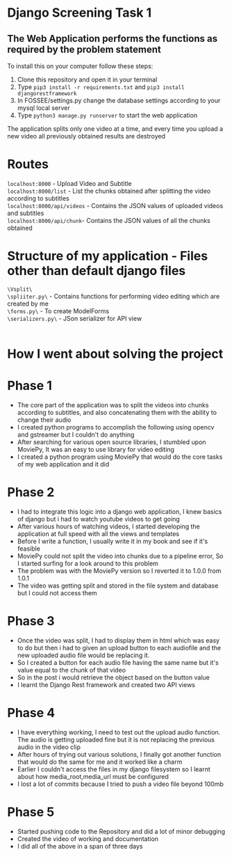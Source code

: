 # Django Screening Task 1 
## The Web Application performs the functions as required by the problem statement 

To install this on your computer follow these steps:
1. Clone this repository and open it in your terminal 
2. Type  `pip3 install -r requirements.txt` and `pip3 install djangorestframework` 
3. In FOSSEE/settings.py change the database settings according to your mysql local server
4. Type `python3 manage.py runserver` to start the web application

The application splits only one video at a time, and every time you upload a new video all previously obtained results are destroyed<br>

# Routes
`localhost:8000` - Upload Video and Subtitle<br>
`localhost:8000/list` - List the chunks obtained after splitting the video according to subtitles<br>
`localhost:8000/api/videos` - Contains the JSON values of uploaded videos and subtitles<br>
`localhost:8000/api/chunk`- Contains the JSON values of all the chunks obtained<br> 

# Structure of my application - Files other than default django files
 `\Vsplit\`<br>
  `\spliiter.py\` - Contains functions for performing video editing which are created by me<br>
  `\forms.py\` - To create ModelForms <br>
  `\serializers.py\` - JSon serializer for API view <br><br>
  
  
# How I went about solving the project <br>
# Phase 1
* The core part of the application was to split the videos into chunks according to subtitles, and also concatenating them with the ability to change their audio
* I created python programs to accomplish the following using opencv and gstreamer but I couldn't do anything 
* After searching for various open source libraries, I stumbled upon MoviePy, It was an easy to use library for video editing
* I created a python program using MoviePy that would do the core tasks of my web application and it did 

# Phase 2
* I had to integrate this logic into a django web application, I knew basics of django but i had to watch youtube videos to get going
* After various hours of watching videos, I started developing the application at full speed with all the views and templates
* Before I write a function, I usually write it in my book and see if it's feasible 
* MoviePy could not split the video into chunks due to a pipeline error, So I started surfing for a look around to this problem 
* The problem was with the MoviePy version so I reverted it to 1.0.0 from 1.0.1 
* The video was getting split and stored in the file system and database but I could not access them 

# Phase 3
* Once the video was split, I had to display them in html which was easy to do but then i had to given an upload button to each audiofile and the  new uploaded audio file would be replacing it. 
* So I created a button for each audio file having the same name but it's value equal to the chunk of that video 
* So in the post i would retrieve the object based on the button value 
* I learnt the Django Rest framework and created two API views

# Phase 4
* I have everything working, I need to test out the upload audio function. The audio is getting uploaded fine but it is not replacing the previous audio in the video clip
* After hours of trying out various solutions, I finally got another function that would do the same for me and it worked like a charm 
* Earlier I couldn't access the files in my django filesystem so I learnt about how media_root,media_url must be configured
* I lost a lot of commits because I tried to push a video file beyond 100mb 

# Phase 5
* Started pushing code to the Repository and did a lot of minor debugging 
* Created the video of working and documentation 
* I did all of the above in a span of three days 

